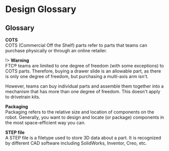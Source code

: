 # Design Glossary

## Glossary

**COTS**  
COTS (Commercial Off the Shelf) parts refer to parts that teams can purchase physically or through an online retailer.

!> **Warning**  
 FTC® teams are limited to one degree of freedom (with some exceptions) to COTS parts. Therefore, buying a drawer slide is an allowable part, as there is only one degree of freedom, but purchasing a multi-axis arm isn't.

However, teams can buy individual parts and assemble them together into a mechanism that has more than one degree of freedom. This doesn't apply to drivetrain kits.

**Packaging**  
Packaging refers to the relative size and location of components on the robot. Generally, you want to design and locate (or package) components in the most space-efficient way you can.

**STEP file**  
A STEP file is a filetype used to store 3D data about a part. It is recognized by different CAD software including SolidWorks, Inventor, Creo, etc.
